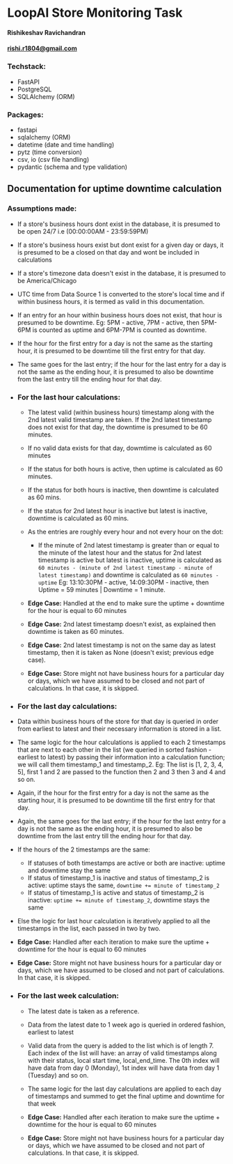 # LoopAI Store Monitoring Task

#### Rishikeshav Ravichandran
#### rishi.r1804@gmail.com

### Techstack:
- FastAPI
- PostgreSQL
- SQLAlchemy (ORM)

### Packages:
- fastapi
- sqlalchemy (ORM)
- datetime (date and time handling)
- pytz (time conversion)
- csv, io (csv file handling)
- pydantic (schema and type validation)

## Documentation for uptime downtime calculation

### Assumptions made:
- If a store's business hours dont exist in the database, it is presumed to be open 24/7 i.e (00:00:00AM - 23:59:59PM)

- If a store's business hours exist but dont exist for a given day or days, it is presumed to be a closed on that day and wont be included in calculations

- If a store's timezone data doesn't exist in the database, it is presumed to be America/Chicago

- UTC time from Data Source 1 is converted to the store's local time and if within business hours, it is termed as valid in this documentation.

- If an entry for an hour within business hours does not exist, that hour is presumed to be downtime. Eg: 5PM - active, 7PM - active, then 5PM-6PM is counted as uptime and 6PM-7PM is counted as downtime.

- If the hour for the first entry for a day is not the same as the starting hour, it is presumed to be downtime till the first entry for that day.

- The same goes for the last entry; if the hour for the last entry for a day is not the same as the ending hour, it is presumed to also be downtime from the last entry till the ending hour for that day.



- ### For the last hour calculations:
  - The latest valid (within business hours) timestamp along with the 2nd latest valid timestamp are taken. If the 2nd latest timestamp does not exist for that day, the downtime is presumed to be 60 minutes.
    
  - If no valid data exists for that day, dowmtime is calculated as 60 minutes
    
  - If the status for both hours is active, then uptime is calculated as 60 minutes.
    
  - If the status for both hours is inactive, then downtime is calculated as 60 mins.
    
  - If the status for 2nd latest hour is inactive but latest is inactive, downtime is calculated as 60 mins.
    
  - As the entries are roughly every hour and not every hour on the dot:
    - If the minute of 2nd latest timestamp is greater than or equal to the minute of the latest hour and the status for 2nd latest timestamp is active but latest is inactive, uptime is calculated as ```60 minutes - (minute of 2nd latest timestamp - minute of latest timestamp)``` and downtime is calculated as ```60 minutes - uptime``` Eg: 13:10:30PM - active, 14:09:30PM - inactive, then     Uptime = 59 minutes | Downtime = 1 minute.

  - **Edge Case:** Handled at the end to make sure the uptime + downtime for the hour is equal to 60 minutes
  - **Edge Case:** 2nd latest timestamp doesn't exist, as explained then downtime is taken as 60 minutes.
  - **Edge Case:** 2nd latest timestamp is not on the same day as latest timestamp, then it is taken as None (doesn't exist; previous edge case).
  - **Edge Case:** Store might not have business hours for a particular day or days, which we have assumed to be closed and not part of calculations. In that case, it is skipped.


 - ### For the last day calculations:
  - Data within business hours of the store for that day is queried in order from earliest to latest and their necessary information is stored in a list.

  - The same logic for the hour calculations is applied to each 2 timestamps that are next to each other in the list (we queried in sorted fashion - earliest to latest) by passing their information into a calculation function; we will call them timestamp_1 and timestamp_2. Eg: The list is [1, 2, 3, 4, 5], first 1 and 2 are passed to the function then 2 and 3 then 3 and 4 and so on.

  - Again, if the hour for the first entry for a day is not the same as the starting hour, it is presumed to be downtime till the first entry for that day.

  - Again, the same goes for the last entry; if the hour for the last entry for a day is not the same as the ending hour, it is presumed to also be downtime from the last entry till the ending hour for that day.

  - If the hours of the 2 timestamps are the same:
    - If statuses of both timestamps are active or both are inactive: uptime and downtime stay the same
    - If status of timestamp_1 is inactive and status of timestamp_2 is active: uptime stays the same, ```downtime += minute of timestamp_2```
    - If status of timestamp_1 is active and status of timestamp_2 is inactive: ```uptime += minute of timestamp_2```, downtime stays the same

  - Else the logic for last hour calculation is iteratively applied to all the timestamps in the list, each passed in two by two.

  - **Edge Case:** Handled after each iteration to make sure the uptime + downtime for the hour is equal to 60 minutes
  - **Edge Case:** Store might not have business hours for a particular day or days, which we have assumed to be closed and not part of calculations. In that case, it is skipped.


  - ### For the last week calculation:
    - The latest date is taken as a reference.
   
    - Data from the latest date to 1 week ago is queried in ordered fashion, earliest to latest
   
    - Valid data from the query is added to the list which is of length 7. Each index of the list will have: an array of valid timestamps along with their status, local start time, local_end_time. The 0th index will have data from day 0 (Monday), 1st index will have data from day 1 (Tuesday) and so on.
   
    - The same logic for the last day calculations are applied to each day of timestamps and summed to get the final uptime and downtime for that week
   
    - **Edge Case:** Handled after each iteration to make sure the uptime + downtime for the hour is equal to 60 minutes
    -  **Edge Case:** Store might not have business hours for a particular day or days, which we have assumed to be closed and not part of calculations. In that case, it is skipped.



